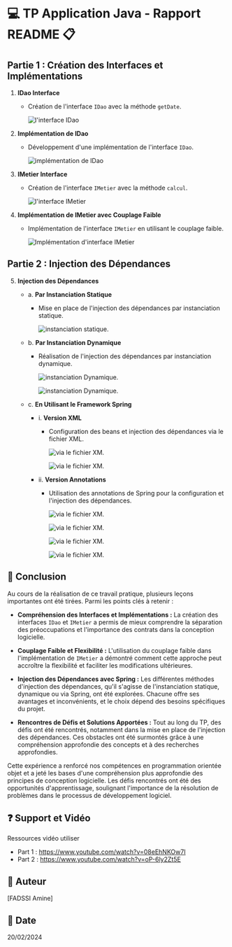 # :computer: TP Application Java - Rapport README :clipboard:

## Partie 1 : Création des Interfaces et Implémentations

1. **IDao Interface**
    - Création de l'interface `IDao` avec la méthode `getDate`.
      
      ![l'interface `IDao`](https://github.com/Amine-Fadssi/SD-TP1.1/blob/master/screenshots/Screenshot_1.jpg?raw=true)

2. **Implémentation de IDao**
    - Développement d'une implémentation de l'interface `IDao`.

      ![implémentation de `IDao`](https://github.com/Amine-Fadssi/SD-TP1.1/blob/master/screenshots/Screenshot_2.jpg?raw=true)

3. **IMetier Interface**
    - Création de l'interface `IMetier` avec la méthode `calcul`.
  
      ![l'interface `IMetier`](https://github.com/Amine-Fadssi/SD-TP1.1/blob/master/screenshots/Screenshot_3.jpg?raw=true)

4. **Implémentation de IMetier avec Couplage Faible**
    - Implémentation de l'interface `IMetier` en utilisant le couplage faible.
  
      ![Implémentation d'interface `IMetier`](https://github.com/Amine-Fadssi/SD-TP1.1/blob/master/screenshots/Screenshot_4.jpg?raw=true)

## Partie 2 : Injection des Dépendances

5. **Injection des Dépendances**
    - a. **Par Instanciation Statique**
        - Mise en place de l'injection des dépendances par instanciation statique.
     
          ![instanciation statique.](https://github.com/Amine-Fadssi/SD-TP1.1/blob/master/screenshots/Screenshot_5.jpg?raw=true)

    - b. **Par Instanciation Dynamique**
        - Réalisation de l'injection des dépendances par instanciation dynamique.
     
          ![instanciation Dynamique.](https://github.com/Amine-Fadssi/SD-TP1.1/blob/master/screenshots/Screenshot_6.jpg?raw=true)

          ![instanciation Dynamique.](https://github.com/Amine-Fadssi/SD-TP1.1/blob/master/screenshots/Screenshot_7.jpg?raw=true)

    - c. **En Utilisant le Framework Spring**
        - i. **Version XML**
            - Configuration des beans et injection des dépendances via le fichier XML.
         
               ![via le fichier XM.](https://github.com/Amine-Fadssi/SD-TP1.1/blob/master/screenshots/Screenshot_8.jpg?raw=true)

               ![via le fichier XM.](https://github.com/Amine-Fadssi/SD-TP1.1/blob/master/screenshots/Screenshot_9.jpg?raw=true)

        - ii. **Version Annotations**
            - Utilisation des annotations de Spring pour la configuration et l'injection des dépendances.
         
              ![via le fichier XM.](https://github.com/Amine-Fadssi/SD-TP1.1/blob/master/screenshots/Screenshot_10.jpg?raw=true)

              ![via le fichier XM.](https://github.com/Amine-Fadssi/SD-TP1.1/blob/master/screenshots/Screenshot_11.jpg?raw=true)

              ![via le fichier XM.](https://github.com/Amine-Fadssi/SD-TP1.1/blob/master/screenshots/Screenshot_12.jpg?raw=true)

              ![via le fichier XM.](https://github.com/Amine-Fadssi/SD-TP1.1/blob/master/screenshots/Screenshot_13.jpg?raw=true)


## :bookmark_tabs: Conclusion
Au cours de la réalisation de ce travail pratique, plusieurs leçons importantes ont été tirées. Parmi les points clés à retenir :

- **Compréhension des Interfaces et Implémentations :** La création des interfaces `IDao` et `IMetier` a permis de mieux comprendre la séparation des préoccupations et l'importance des contrats dans la conception logicielle.

- **Couplage Faible et Flexibilité :** L'utilisation du couplage faible dans l'implémentation de `IMetier` a démontré comment cette approche peut accroître la flexibilité et faciliter les modifications ultérieures.

- **Injection des Dépendances avec Spring :** Les différentes méthodes d'injection des dépendances, qu'il s'agisse de l'instanciation statique, dynamique ou via Spring, ont été explorées. Chacune offre ses avantages et inconvénients, et le choix dépend des besoins spécifiques du projet.

- **Rencontres de Défis et Solutions Apportées :** Tout au long du TP, des défis ont été rencontrés, notamment dans la mise en place de l'injection des dépendances. Ces obstacles ont été surmontés grâce à une compréhension approfondie des concepts et à des recherches approfondies.

Cette expérience a renforcé nos compétences en programmation orientée objet et a jeté les bases d'une compréhension plus approfondie des principes de conception logicielle. Les défis rencontrés ont été des opportunités d'apprentissage, soulignant l'importance de la résolution de problèmes dans le processus de développement logiciel.

## :question: Support et Vidéo
Ressources vidéo utiliser 
  - Part 1 : https://www.youtube.com/watch?v=08eEhNKOw7I
  - Part 2 :  https://www.youtube.com/watch?v=oP-6ly2Zt5E

## :bust_in_silhouette: Auteur
[FADSSI Amine]

## :date: Date
20/02/2024

